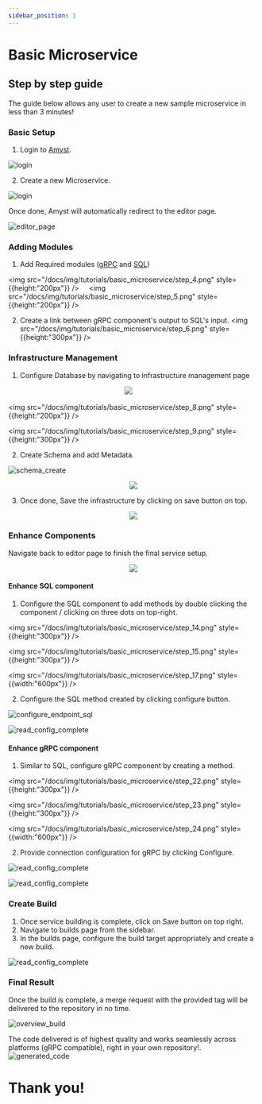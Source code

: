 ```yaml
---
sidebar_position: 1
---
```


# Basic Microservice

## Step by step guide
The guide below allows any user to create a new sample microservice in less than 3 minutes!

### Basic Setup
1. Login to [Amyst](https://console.amyst.co).

![login](/img/tutorials/basic_microservice/step_1.png)

2. Create a new Microservice.

![login](/img/tutorials/basic_microservice/step_2.png)

Once done, Amyst will automatically redirect to the editor page.

![editor_page](/img/tutorials/basic_microservice/step_3.png)

### Adding Modules
1. Add Required modules ([gRPC](/docs/docs/Editor/Components/gRPC%20Connector) and [SQL](/docs/docs/Editor/Components/SQL))


<img src="/docs/img/tutorials/basic_microservice/step_4.png" style={{height:"200px"}} />&nbsp;&nbsp;&nbsp;&nbsp;
<img src="/docs/img/tutorials/basic_microservice/step_5.png" style={{height:"200px"}} /><br/>

2. Create a link between gRPC component's output to SQL's input.
<img src="/docs/img/tutorials/basic_microservice/step_6.png" style={{height:"300px"}} />

### Infrastructure Management

1. Configure Database by navigating to infrastructure management page

<p align="center">
<img src="/docs/img/tutorials/basic_microservice/step_7.png" style={{height:"200px"}} /> &nbsp;&nbsp;&nbsp;&nbsp;

<img src="/docs/img/tutorials/basic_microservice/step_8.png" style={{height:"200px"}} />

<img src="/docs/img/tutorials/basic_microservice/step_9.png" style={{height:"300px"}} />
</p>

2. Create Schema and add Metadata.

![schema_create](/img/tutorials/basic_microservice/step_10.png)

<p align="center"><img src="/docs/img/tutorials/basic_microservice/step_11.png" style={{height:"400px"}} /></p>

3. Once done, Save the infrastructure by clicking on save button on top.

<p align="center"><img src="/docs/img/tutorials/basic_microservice/step_12.png" style={{width:"200px"}} /></p>

### Enhance Components

Navigate back to editor page to finish the final service setup.

<p align="center"><img src="/docs/img/tutorials/basic_microservice/step_13.png" style={{width:"400px"}} /></p>


#### Enhance SQL component
1. Configure the SQL component to add methods by double clicking the component / clicking on three dots on top-right.

<p align="center">

<img src="/docs/img/tutorials/basic_microservice/step_14.png" style={{height:"300px"}} />

<img src="/docs/img/tutorials/basic_microservice/step_15.png" style={{height:"300px"}} />

<img src="/docs/img/tutorials/basic_microservice/step_17.png" style={{width:"600px"}} />

</p>

2. Configure the SQL method created by clicking configure button.

![configure_endpoint_sql](/img/tutorials/basic_microservice/step_20.png)

![read_config_complete](/img/tutorials/basic_microservice/step_21.png)

#### Enhance gRPC component

1. Similar to SQL, configure gRPC component by creating a method.

<p align="center">

<img src="/docs/img/tutorials/basic_microservice/step_22.png" style={{height:"300px"}} />

<img src="/docs/img/tutorials/basic_microservice/step_23.png" style={{height:"300px"}} />

<img src="/docs/img/tutorials/basic_microservice/step_24.png" style={{width:"600px"}} />

</p>

2. Provide connection configuration for gRPC by clicking Configure.

![read_config_complete](/img/tutorials/basic_microservice/step_26.png)

![read_config_complete](/img/tutorials/basic_microservice/step_27.png)

### Create Build

1. Once service building is complete, click on Save button on top right.
2. Navigate to builds page from the sidebar.
3. In the builds page, configure the build target appropriately and create a new build.

![read_config_complete](/img/tutorials/basic_microservice/step_28.png)

### Final Result
Once the build is complete, a merge request with the provided tag will be delivered to the repository in no time.

![overview_build](/img/tutorials/basic_microservice/step_29.png)

The code delivered is of highest quality and works seamlessly across platforms (gRPC compatible), right in your own repository!.
![generated_code](/img/tutorials/basic_microservice/step_30.png)


<p align="center"><h1>Thank you!</h1></p>



